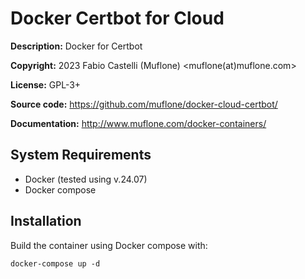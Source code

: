 Docker Certbot for Cloud
========================
**Description:** Docker for Certbot

**Copyright:** 2023 Fabio Castelli (Muflone) <muflone(at)muflone.com>

**License:** GPL-3+

**Source code:** https://github.com/muflone/docker-cloud-certbot/

**Documentation:** http://www.muflone.com/docker-containers/

System Requirements
-------------------

* Docker (tested using v.24.07)
* Docker compose

Installation
------------

Build the container using Docker compose with:

    docker-compose up -d

